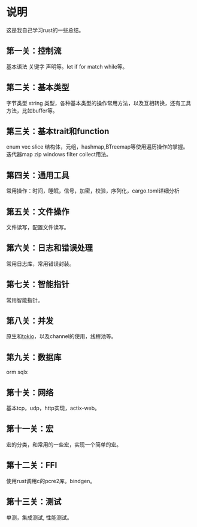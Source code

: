 # 说明

这是我自己学习rust的一些总结。

## 第一关：控制流
基本语法 关键字 声明等。let if for match while等。
## 第二关：基本类型
字节类型 string 类型，各种基本类型的操作常用方法，以及互相转换，还有工具方法，比如buffer等。
## 第三关：基本trait和function
enum vec slice 结构体，元组，hashmap,BTreemap等使用遍历操作的掌握。
迭代器map zip windows filter collect用法。
## 第四关：通用工具
常用操作：时间，睡眠，信号，加密，校验，序列化，cargo.toml详细分析
## 第五关：文件操作
文件读写，配置文件读写。
## 第六关：日志和错误处理
常用日志库，常用错误封装。
## 第七关：智能指针
常用智能指针。
## 第八关：并发
原生和[tokio](https://github.com/tokio-rs/tokio)，以及channel的使用，线程池等。
## 第九关：数据库
orm sqlx 
## 第十关：网络
基本tcp，udp，http实现，actix-web。
## 第十一关：宏
宏的分类，和常用的一些宏，实现一个简单的宏。
## 第十二关：FFI
使用rust调用c的pcre2库。bindgen。
## 第十三关：测试
单测，集成测试, 性能测试。

